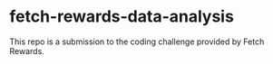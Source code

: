 # fetch-rewards-data-analysis
This repo is a submission to the coding challenge provided by Fetch Rewards.
